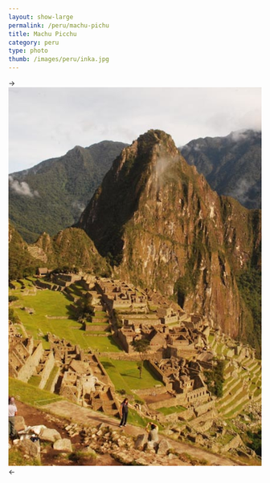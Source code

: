 ```yaml
---
layout: show-large
permalink: /peru/machu-pichu
title: Machu Picchu
category: peru
type: photo
thumb: /images/peru/inka.jpg
---
```

->![derp](/images/peru/inka.jpg)<-